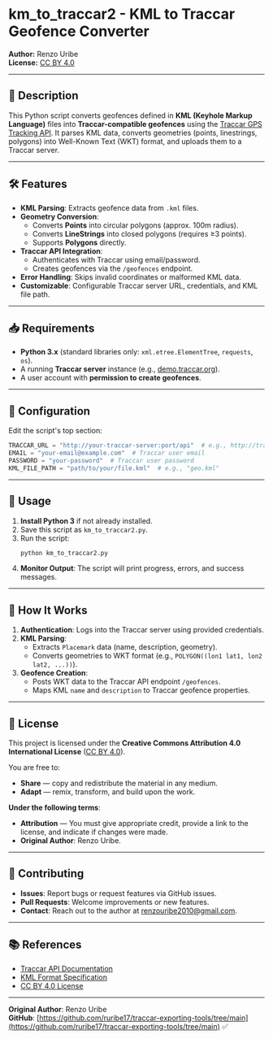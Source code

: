 # km_to_traccar2 - KML to Traccar Geofence Converter  
**Author:** Renzo Uribe  
**License:** [CC BY 4.0](https://creativecommons.org/licenses/by/4.0/)  

---

## 📌 Description  
This Python script converts geofences defined in **KML (Keyhole Markup Language)** files into **Traccar-compatible geofences** using the [Traccar GPS Tracking API](https://www.traccar.org/api/). It parses KML data, converts geometries (points, linestrings, polygons) into Well-Known Text (WKT) format, and uploads them to a Traccar server.  

---

## 🛠️ Features  
- **KML Parsing**: Extracts geofence data from `.kml` files.  
- **Geometry Conversion**:  
  - Converts **Points** into circular polygons (approx. 100m radius).  
  - Converts **LineStrings** into closed polygons (requires ≥3 points).  
  - Supports **Polygons** directly.  
- **Traccar API Integration**:  
  - Authenticates with Traccar using email/password.  
  - Creates geofences via the `/geofences` endpoint.  
- **Error Handling**: Skips invalid coordinates or malformed KML data.  
- **Customizable**: Configurable Traccar server URL, credentials, and KML file path.  

---

## 📥 Requirements  
- **Python 3.x** (standard libraries only: `xml.etree.ElementTree`, `requests`, `os`).  
- A running **Traccar server** instance (e.g., [demo.traccar.org](https://demo.traccar.org/)).  
- A user account with **permission to create geofences**.  

---

## 📝 Configuration  
Edit the script's top section:  

```python
TRACCAR_URL = "http://your-traccar-server:port/api"  # e.g., http://traccar.mydomain.org:8082/api
EMAIL = "your-email@example.com"  # Traccar user email
PASSWORD = "your-password"  # Traccar user password
KML_FILE_PATH = "path/to/your/file.kml"  # e.g., "geo.kml"
```

---

## 🚀 Usage  
1. **Install Python 3** if not already installed.  
2. Save this script as `km_to_traccar2.py`.  
3. Run the script:  
   ```bash
   python km_to_traccar2.py
   ```  
4. **Monitor Output**: The script will print progress, errors, and success messages.  

---

## 🧱 How It Works  
1. **Authentication**: Logs into the Traccar server using provided credentials.  
2. **KML Parsing**:  
   - Extracts `Placemark` data (name, description, geometry).  
   - Converts geometries to WKT format (e.g., `POLYGON((lon1 lat1, lon2 lat2, ...))`).  
3. **Geofence Creation**:  
   - Posts WKT data to the Traccar API endpoint `/geofences`.  
   - Maps KML `name` and `description` to Traccar geofence properties.  

---

## 📌 License  
This project is licensed under the **Creative Commons Attribution 4.0 International License** ([CC BY 4.0](https://creativecommons.org/licenses/by/4.0/)).  

You are free to:  
- **Share** — copy and redistribute the material in any medium.  
- **Adapt** — remix, transform, and build upon the work.  

**Under the following terms**:  
- **Attribution** — You must give appropriate credit, provide a link to the license, and indicate if changes were made.  
- **Original Author**: Renzo Uribe.  

---

## 📌 Contributing  
- **Issues**: Report bugs or request features via GitHub issues.  
- **Pull Requests**: Welcome improvements or new features.  
- **Contact**: Reach out to the author at [renzouribe2010@gmail.com](mailto:renzouribe2010@gmail.com).  

---

## 📚 References  
- [Traccar API Documentation](https://www.traccar.org/api/)  
- [KML Format Specification](https://developers.google.com/kml/documentation/)  
- [CC BY 4.0 License](https://creativecommons.org/licenses/by/4.0/)  

---  
**Original Author**: Renzo Uribe  
**GitHub**: [https://github.com/ruribe17/traccar-exporting-tools/tree/main](https://github.com/ruribe17/traccar-exporting-tools/tree/main) ✅
